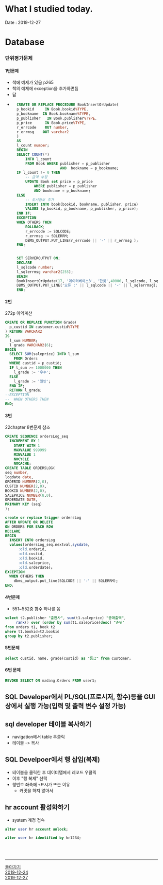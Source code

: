 # What I studied today.
Date : 2019-12-27
# Database
### 단위평가문제
#### 1번문제
- 책에 예제가 있음 p265
- 책의 예제에 exception을 추가하면됨
- 답
- ```sql
	CREATE OR REPLACE PROCEDURE BookInsertOrUpdate(
	p_bookid     IN Book.bookid%TYPE,
	p_bookname  IN Book.bookname%TYPE,
	p_publisher   IN Book.publisher%TYPE,
	p_price      IN Book.price%TYPE,
	r_errcode    OUT number,
	r_errmsg    OUT varchar2
	)
	AS
	l_count number;
	BEGIN
	SELECT COUNT(*) 
		INTO l_count
		FROM Book WHERE publisher = p_publisher
						AND  bookname = p_bookname;
	IF l_count != 0 THEN
		-- 금액 수정
		UPDATE Book set price = p_price  
			WHERE publisher = p_publisher
			AND bookname = p_bookname;
	ELSE 
		-- 도서정보 추가
		INSERT INTO book(bookid, bookname, publisher, price)
		VALUES (p_bookid, p_bookname, p_publisher, p_price);
	END IF;
	EXCEPTION
	WHEN OTHERS THEN
		ROLLBACK;
		r_errcode := SQLCODE;
		r_errmsg := SQLERRM;
		DBMS_OUTPUT.PUT_LINE(r_errcode || '-' || r_errmsg );
	END;

		
	SET SERVEROUTPUT ON;
	DECLARE 
	l_sqlcode number;
	l_sqlerrmsg varchar2(255);
	BEGIN
	BookInsertOrUpdate(17, '데이터베이스3', '한빛',40000, l_sqlcode, l_sqlerrmsg);
	DBMS_OUTPUT.PUT_LINE('오류 :' || l_sqlcode || '-' || l_sqlerrmsg);
	END;

	``` 

#### 2번
272p 이익계산
```sql
CREATE OR REPLACE FUNCTION Grade(
  p_custid IN customer.custid%TYPE
) RETURN VARCHAR2
IS
  l_sum NUMBER;
  l_grade VARCHAR2(6);
BEGIN
  SELECT SUM(saleprice) INTO l_sum
    FROM Orders
  WHERE custid = p_custid;
  IF l_sum >= 1000000 THEN
    l_grade := '우수';
  ELSE 
    l_grade := '일반';
  END IF;
  RETURN l_grade;
--EXCEPTION
--  WHEN OTHERS THEN
END;
```


#### 3번
22chapter 8번문제 참조
```sql
CREATE SEQUENCE ordersLog_seq
  INCREMENT BY 1
	START WITH 1
	MAXVALUE 999999
	MINVALUE 1
	NOCYCLE
	NOCACHE;
CREATE TABLE ORDERSLOG(	
seq number,
logdate date,
ORDERID NUMBER(2,0), 
CUSTID NUMBER(2,0), 
BOOKID NUMBER(2,0), 
SALEPRICE NUMBER(8,0), 
ORDERDATE DATE, 
PRIMARY KEY (seq)
);

create or replace trigger ordersLog
AFTER UPDATE OR DELETE
ON ORDERS FOR EACH ROW
DECLARE
BEGIN  
  INSERT INTO ordersLog
  values(ordersLog_seq.nextval,sysdate,
      :old.orderid, 
      :old.custid, 
      :old.bookid, 
      :old.saleprice, 
      :old.orderdate);
EXCEPTION
  WHEN OTHERS THEN
    dbms_output.put_line(SQLCODE || '-' || SQLERRM);
END;
```
#### 4번문제
- 551~552중 함수 하나를 씀
```sql
select t2.publisher "출판사", sum(t1.saleprice) "총매출액",
     rank() over (order by sum(t1.saleprice)desc) "순위"
from orders t1, book t2
where t1.bookid=t2.bookid
group by t2.publisher;
```
#### 5번문제
```sql
select custid, name, grade(custid) as "등급" from customer;
```
#### 6번 문제
```sql
REVOKE SELECT ON madang.Orders FROM user1;
```
## SQL Developer에서 PL/SQL(프로시저, 함수)등을 GUI상에서 실행 가능(입력 및 출력 변수 설정 가능)
## sql developer 테이블 복사하기
- navigation에서 table 우클릭
- 테이블 -> 복사
## SQL Develpoer에서 행 삽입(복제)
- 테이블을 클릭한 후 데이터탭에서 레코드 우클릭 
- 이후 "행 복제" 선택
- 행번호 좌측에 `+`표시가 뜨는 이유
    - 커밋을 하지 않아서 

## hr account 활성화하기
- system 계정 접속
```sql
alter user hr account unlock;
```
```sql
alter user hr identified by hr1234;
```

<br><br><hr>

[돌아가기](../README.md)  
[2019-12-24](whatIStudied_191223.md)  
[2019-12-27](whatIStudied_191226.md) 


